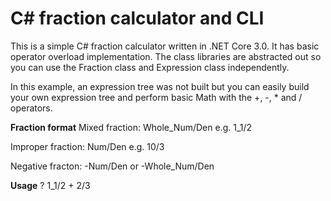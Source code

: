 # C# fraction calculator and CLI
This is a simple C# fraction calculator written in .NET Core 3.0. It has basic operator overload implementation. The class libraries are abstracted out so you can use the Fraction class and Expression class independently.

In this example, an expression tree was not built but you can easily build your own expression tree and perform basic Math with the +, -, * and / operators.

**Fraction format**
Mixed fraction:
Whole_Num/Den
e.g. 1_1/2

Improper fraction:
Num/Den
e.g. 10/3

Negative fracton:
-Num/Den or -Whole_Num/Den

**Usage**
? 1_1/2 + 2/3
